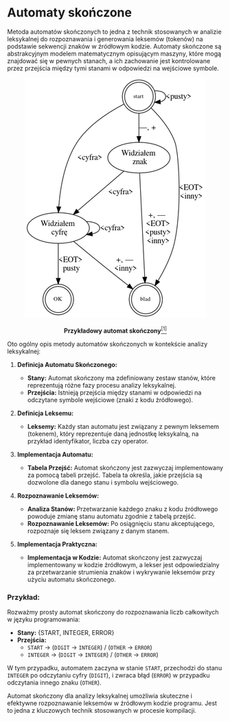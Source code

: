 # Automaty skończone 

Metoda automatów skończonych to jedna z technik stosowanych w analizie leksykalnej do rozpoznawania i generowania leksemów (tokenów) na podstawie sekwencji znaków w źródłowym kodzie. Automaty skończone są abstrakcyjnym modelem matematycznym opisującym maszyny, które mogą znajdować się w pewnych stanach, a ich zachowanie jest kontrolowane przez przejścia między tymi stanami w odpowiedzi na wejściowe symbole.

<p align="center"> 
  <img src="automat.png" style="max-height: 380"/>
</p>

<p align="center">
  <b>Przykładowy automat skończony</b><a href="https://kmim.wm.pwr.edu.pl/myszka/dydaktyka/informatyka-i/zaraza/automaty-skonczone/"><sup>[1]</sup></a>
</p>

Oto ogólny opis metody automatów skończonych w kontekście analizy leksykalnej:

1. **Definicja Automatu Skończonego:**
   - **Stany:** Automat skończony ma zdefiniowany zestaw stanów, które reprezentują różne fazy procesu analizy leksykalnej.
   - **Przejścia:** Istnieją przejścia między stanami w odpowiedzi na odczytane symbole wejściowe (znaki z kodu źródłowego).

2. **Definicja Leksemu:**
   - **Leksemy:** Każdy stan automatu jest związany z pewnym leksemem (tokenem), który reprezentuje daną jednostkę leksykalną, na przykład identyfikator, liczba czy operator.

3. **Implementacja Automatu:**
   - **Tabela Przejść:** Automat skończony jest zazwyczaj implementowany za pomocą tabeli przejść. Tabela ta określa, jakie przejścia są dozwolone dla danego stanu i symbolu wejściowego.

4. **Rozpoznawanie Leksemów:**
   - **Analiza Stanów:** Przetwarzanie każdego znaku z kodu źródłowego powoduje zmianę stanu automatu zgodnie z tabelą przejść.
   - **Rozpoznawanie Leksemów:** Po osiągnięciu stanu akceptującego, rozpoznaje się leksem związany z danym stanem.

5. **Implementacja Praktyczna:**
   - **Implementacja w Kodzie:** Automat skończony jest zazwyczaj implementowany w kodzie źródłowym, a lekser jest odpowiedzialny za przetwarzanie strumienia znaków i wykrywanie leksemów przy użyciu automatu skończonego.

### Przykład:
Rozważmy prosty automat skończony do rozpoznawania liczb całkowitych w języku programowania:

- **Stany:** {START, INTEGER, ERROR}
- **Przejścia:**
  - `START` -> (`DIGIT` -> `INTEGER`) / (`OTHER` -> `ERROR`)
  - `INTEGER` -> (`DIGIT` -> `INTEGER`) / (`OTHER` -> `ERROR`)

W tym przypadku, automatem zaczyna w stanie `START`, przechodzi do stanu `INTEGER` po odczytaniu cyfry (`DIGIT`), i zwraca błąd (`ERROR`) w przypadku odczytania innego znaku (`OTHER`).

Automat skończony dla analizy leksykalnej umożliwia skuteczne i efektywne rozpoznawanie leksemów w źródłowym kodzie programu. Jest to jedna z kluczowych technik stosowanych w procesie kompilacji.